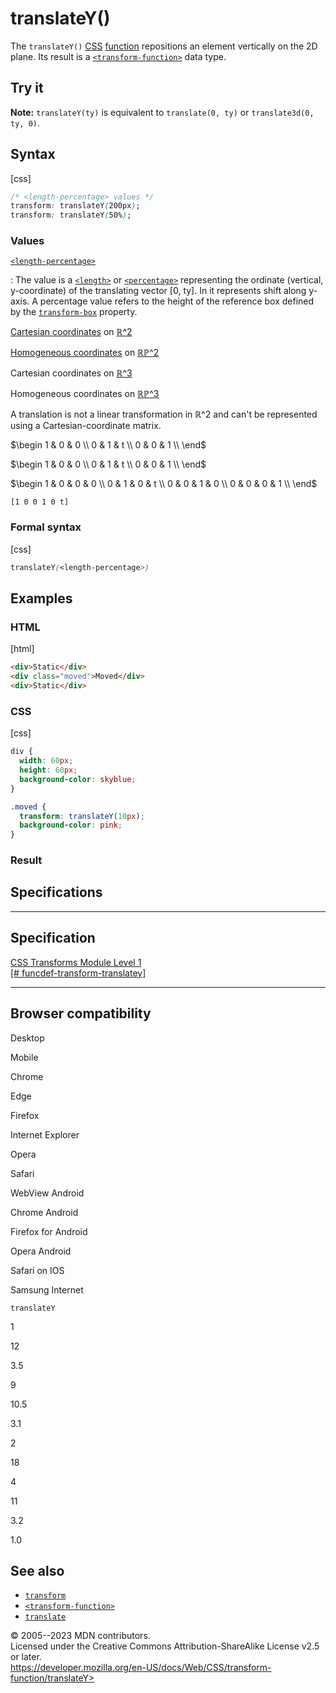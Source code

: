 translateY()
============

The `translateY()`
[CSS](https://developer.mozilla.org/en-US/docs/Web/CSS)
[function](css_functions.md) repositions an element vertically on the 2D
plane. Its result is a [`<transform-function>`](transform-function.md)
data type.

Try it
------

**Note:** `translateY(ty)` is equivalent to `translate(0, ty)` or
`translate3d(0, ty, 0)`.

Syntax
------

[css]

```css
/* <length-percentage> values */
transform: translateY(200px);
transform: translateY(50%);
```

### Values

[`<length-percentage>`](#length-percentage)

:   The value is a [`<length>`](length.md) or
    [`<percentage>`](percentage.md) representing the ordinate (vertical,
    y-coordinate) of the translating vector \[0, ty\]. In [](transform-function.md#cartesian_coordinates) it
    represents shift along y-axis. A percentage value refers to the
    height of the reference box defined by the
    [`transform-box`](transform-box.md) property.

[Cartesian coordinates](transform-function.md#cartesian_coordinates) on
[ℝ\^2](https://en.wikipedia.org/wiki/Real_coordinate_space)

[Homogeneous
coordinates](https://en.wikipedia.org/wiki/Homogeneous_coordinates) on
[ℝℙ\^2](https://en.wikipedia.org/wiki/Real_projective_plane)

Cartesian coordinates on
[ℝ\^3](https://en.wikipedia.org/wiki/Real_coordinate_space)

Homogeneous coordinates on
[ℝℙ\^3](https://en.wikipedia.org/wiki/Real_projective_space)

A translation is not a linear transformation in ℝ\^2 and can\'t be
represented using a Cartesian-coordinate matrix.

$\begin
1 & 0 & 0 \\
0 & 1 & t \\
0 & 0 & 1 \\
\end$

$\begin
1 & 0 & 0 \\
0 & 1 & t \\
0 & 0 & 1 \\
\end$

$\begin
1 & 0 & 0 & 0 \\
0 & 1 & 0 & t \\
0 & 0 & 1 & 0 \\
0 & 0 & 0 & 1 \\
\end$

`[1 0 0 1 0 t]`

### Formal syntax

[css]

```css
translateY(<length-percentage>)
```

Examples
--------

### HTML

[html]

```html
<div>Static</div>
<div class="moved">Moved</div>
<div>Static</div>
```

### CSS

[css]

```css
div {
  width: 60px;
  height: 60px;
  background-color: skyblue;
}

.moved {
  transform: translateY(10px);
  background-color: pink;
}
```

### Result

Specifications
--------------

  ---------------------------------------------------------------------------------------------------------------

Specification
  ---------------------------------------------------------------------------------------------------------------

  [CSS Transforms Module Level 1\
  [\#
  funcdef-transform-translatey]](https://drafts.csswg.org/css-transforms/#funcdef-transform-translatey)

  ---------------------------------------------------------------------------------------------------------------

Browser compatibility
---------------------

Desktop

Mobile

Chrome

Edge

Firefox

Internet Explorer

Opera

Safari

WebView Android

Chrome Android

Firefox for Android

Opera Android

Safari on IOS

Samsung Internet

`translateY`

1

12

3.5

9

10.5

3.1

2

18

4

11

3.2

1.0

See also
--------

- [`transform`](transform.md)
- [`<transform-function>`](transform-function.md)
- [`translate`](_Resources/Markup%20And%20Styling/css/translate.md)

© 2005--2023 MDN contributors.\
Licensed under the Creative Commons Attribution-ShareAlike License v2.5
or later.\
https://developer.mozilla.org/en-US/docs/Web/CSS/transform-function/translateY>
